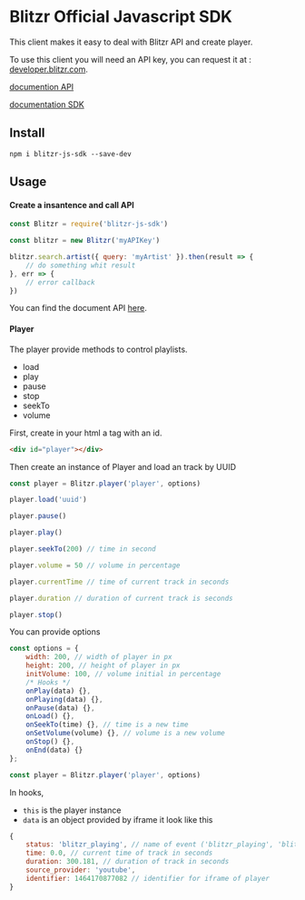 Blitzr Official Javascript SDK
======================

This client makes it easy to deal with Blitzr API and create player.

To use this client you will need an API key, you can request it at : [developer.blitzr.com](http://developer.blitzr.com/).

[documention API](http://api.blitzr.com/doc)

[documentation SDK](http://blitzr.github.io/blitzr-js-sdk/index.html)

Install
-----
```
npm i blitzr-js-sdk --save-dev
```

Usage
----
#### Create a insantence and call API
```javascript
const Blitzr = require('blitzr-js-sdk')

const blitzr = new Blitzr('myAPIKey')

blitzr.search.artist({ query: 'myArtist' }).then(result => {
    // do something whit result
}, err => {
    // error callback
})
```
You can find the document API [here](http://api.blitzr.com/doc).

#### Player
The player provide methods to control playlists.
 - load
 - play
 - pause
 - stop
 - seekTo
 - volume  

First, create in your html a tag with an id.
```html
<div id="player"></div>
```

Then create an instance of Player and load an track by UUID
```javascript
const player = Blitzr.player('player', options)

player.load('uuid')

player.pause()

player.play()

player.seekTo(200) // time in second

player.volume = 50 // volume in percentage

player.currentTime // time of current track in seconds

player.duration // duration of current track is seconds

player.stop()
```

You can provide options
```javascript
const options = {
    width: 200, // width of player in px
    height: 200, // height of player in px
    initVolume: 100, // volume initial in percentage
    /* Hooks */
    onPlay(data) {},
    onPlaying(data) {},
    onPause(data) {},
    onLoad() {},
    onSeekTo(time) {}, // time is a new time
    onSetVolume(volume) {}, // volume is a new volume
    onStop() {},
    onEnd(data) {}
};

const player = Blitzr.player('player', options)
```

In hooks,
 - `this` is the player instance
 - `data` is an object provided by iframe it look like this

```javascript
{
    status: 'blitzr_playing', // name of event ('blitzr_playing', 'blitzr_paused', 'blitzr_ended')
    time: 0.0, // current time of track in seconds
    duration: 300.181, // duration of track in seconds
    source_provider: 'youtube',
    identifier: 1464170877082 // identifier for iframe of player
}
```
